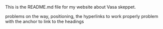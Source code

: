 This is the README.md file for my website about Vasa skeppet.

problems on the way, positioning, the hyperlinks to work properly
problem with the anchor to link to the headings